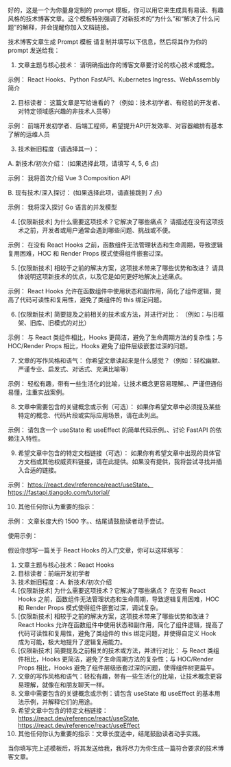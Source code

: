 好的，这是一个为你量身定制的 prompt 模板，你可以用它来生成具有易读、有趣风格的技术博客文章。这个模板特别强调了对新技术的“为什么”和“解决了什么问题”的解释，并会提醒你加入文档链接。

技术博客文章生成 Prompt 模板
请复制并填写以下信息，然后将其作为你的 prompt 发送给我：

1. 文章主题与核心技术：
请明确指出你的博客文章要讨论的核心技术或概念。

示例： React Hooks、Python FastAPI、Kubernetes Ingress、WebAssembly 简介

2. 目标读者：
这篇文章是写给谁看的？（例如：技术初学者、有经验的开发者、对特定领域感兴趣的非技术人员等）

示例： 前端开发初学者、后端工程师，希望提升API开发效率、对容器编排有基本了解的运维人员

3. 技术新旧程度（请选择其一）：

A. 新技术/初次介绍： (如果选择此项，请填写 4, 5, 6 点)

示例： 我将首次介绍 Vue 3 Composition API

B. 现有技术/深入探讨： (如果选择此项，请直接跳到 7 点)

示例： 我将深入探讨 Go 语言的并发模型

4. [仅限新技术] 为什么需要这项技术？它解决了哪些痛点？
请描述在没有这项技术之前，开发者或用户通常会遇到哪些问题、挑战或不便。

示例： 在没有 React Hooks 之前，函数组件无法管理状态和生命周期，导致逻辑复用困难，HOC 和 Render Props 模式使得组件嵌套过深。

5. [仅限新技术] 相较于之前的解决方案，这项技术带来了哪些优势和改进？
请具体说明这项新技术的优点，以及它是如何更好地解决上述痛点。

示例： React Hooks 允许在函数组件中使用状态和副作用，简化了组件逻辑，提高了代码可读性和复用性，避免了类组件的 this 绑定问题。

6. [仅限新技术] 简要提及之前相关的技术或方法，并进行对比：
（例如：与旧框架、旧库、旧模式的对比）

示例： 与 React 类组件相比，Hooks 更简洁，避免了生命周期方法的复杂性；与 HOC/Render Props 相比，Hooks 避免了组件层级嵌套过深的问题。

7. 文章的写作风格和语气：
你希望文章读起来是什么感觉？（例如：轻松幽默、严谨专业、启发式、对话式、充满比喻等）

示例： 轻松有趣，带有一些生活化的比喻，让技术概念更容易理解。、严谨但通俗易懂，注重实战案例。

8. 文章中需要包含的关键概念或示例（可选）：
如果你希望文章中必须提及某些特定的概念、代码片段或实际应用场景，请在此列出。

示例： 请包含一个 useState 和 useEffect 的简单代码示例。、讨论 FastAPI 的依赖注入特性。

9. 希望文章中包含的特定文档链接（可选）：
如果你有希望文章中出现的具体官方文档或其他权威资料链接，请在此提供。如果没有提供，我将尝试寻找并插入合适的链接。

示例： https://react.dev/reference/react/useState、https://fastapi.tiangolo.com/tutorial/

10. 其他任何你认为重要的指示：

示例： 文章长度大约 1500 字。、结尾请鼓励读者动手尝试。

使用示例：

假设你想写一篇关于 React Hooks 的入门文章，你可以这样填写：

1. 文章主题与核心技术：React Hooks
2. 目标读者：前端开发初学者
3. 技术新旧程度：A. 新技术/初次介绍
4. [仅限新技术] 为什么需要这项技术？它解决了哪些痛点？
   在没有 React Hooks 之前，函数组件无法管理状态和生命周期，导致逻辑复用困难，HOC 和 Render Props 模式使得组件嵌套过深，调试复杂。
5. [仅限新技术] 相较于之前的解决方案，这项技术带来了哪些优势和改进？
   React Hooks 允许在函数组件中使用状态和副作用，简化了组件逻辑，提高了代码可读性和复用性，避免了类组件的 this 绑定问题，并使得自定义 Hook 成为可能，极大地提升了逻辑复用能力。
6. [仅限新技术] 简要提及之前相关的技术或方法，并进行对比：
   与 React 类组件相比，Hooks 更简洁，避免了生命周期方法的复杂性；与 HOC/Render Props 相比，Hooks 避免了组件层级嵌套过深的问题，使得组件树更扁平。
7. 文章的写作风格和语气：轻松有趣，带有一些生活化的比喻，让技术概念更容易理解，就像在和朋友聊天一样。
8. 文章中需要包含的关键概念或示例：请包含 useState 和 useEffect 的基本用法示例，并解释它们的用途。
9. 希望文章中包含的特定文档链接：https://react.dev/reference/react/useState, https://react.dev/reference/react/useEffect
10. 其他任何你认为重要的指示：文章长度适中，结尾鼓励读者动手实践。

当你填写完上述模板后，将其发送给我，我将尽力为你生成一篇符合要求的技术博客文章。